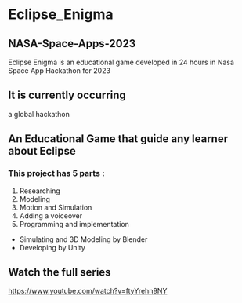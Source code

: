 # Eclipse_Enigma
## NASA-Space-Apps-2023
Eclipse Enigma is an educational game developed in 24 hours in Nasa Space App Hackathon for 2023


## It is currently occurring
a global hackathon

## An Educational Game that guide any learner about Eclipse 


### This project has 5 parts : 
1. Researching
2. Modeling 
3. Motion and Simulation
4. Adding a voiceover
5. Programming and implementation

* Simulating and 3D Modeling by Blender
* Developing by Unity

## Watch the full series
https://www.youtube.com/watch?v=ftyYrehn9NY
